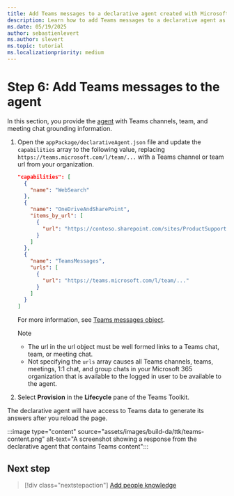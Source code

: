 ```yaml
---
title: Add Teams messages to a declarative agent created with Microsoft 365 Agents Toolkit
description: Learn how to add Teams messages to a declarative agent as a step in building your first agent with Microsoft 365 Agents Toolkit.
ms.date: 05/19/2025
author: sebastienlevert
ms.author: slevert
ms.topic: tutorial
ms.localizationpriority: medium
---
```


# Step 6: Add Teams messages to the agent

In this section, you provide the [agent](build-declarative-agents-create-agent.md) with Teams channels, team, and meeting chat grounding information.

1. Open the `appPackage/declarativeAgent.json` file and update the `capabilities` array to the following value, replacing `https://teams.microsoft.com/l/team/...` with a Teams channel or team url from your organization.

    ```json
    "capabilities": [
      {
        "name": "WebSearch"
      },
      {
        "name": "OneDriveAndSharePoint",
        "items_by_url": [
          {
            "url": "https://contoso.sharepoint.com/sites/ProductSupport"
          }
        ]
      },
      {
        "name": "TeamsMessages",
        "urls": [
          {
            "url": "https://teams.microsoft.com/l/team/..."
          }
        ]
      }
    ]
    ```

    For more information, see [Teams messages object](declarative-agent-manifest-1.4.md#teams-messages-object).

    > [!NOTE]
    > - The url in the url object must be well formed links to a Teams chat, team, or meeting chat.
    > - Not specifying the `urls` array causes all Teams channels, teams, meetings, 1:1 chat, and group chats in your Microsoft 365 organization that is available to the logged in user to be available to the agent.

1. Select **Provision** in the **Lifecycle** pane of the Teams Toolkit.

The declarative agent will have access to Teams data to generate its answers after you reload the page.

:::image type="content" source="assets/images/build-da/ttk/teams-content.png" alt-text="A screenshot showing a response from the declarative agent that contains Teams content":::

## Next step

> [!div class="nextstepaction"]
> [Add people knowledge](build-declarative-agents-people.md)
